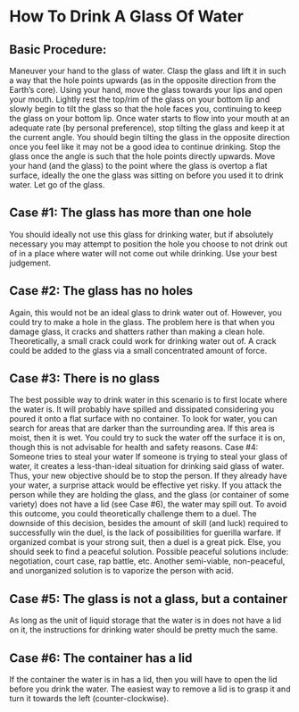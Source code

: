 # How To Drink A Glass Of Water

## Basic Procedure:
Maneuver your hand to the glass of water. Clasp the glass and lift it in such a way that the hole points upwards (as in the opposite direction from the Earth’s core). Using your hand, move the glass towards your lips and open your mouth. Lightly rest the top/rim of the glass on your bottom lip and slowly begin to tilt the glass so that the hole faces you, continuing to keep the glass on your bottom lip. Once water starts to flow into your mouth at an adequate rate (by personal preference), stop tilting the glass and keep it at the current angle. You should begin tilting the glass in the opposite direction once you feel like it may not be a good idea to continue drinking. Stop the glass once the angle is such that the hole points directly upwards. Move your hand (and the glass) to the point where the glass is overtop a flat surface, ideally the one the glass was sitting on before you used it to drink water. Let go of the glass.

## Case #1: The glass has more than one hole
You should ideally not use this glass for drinking water, but if absolutely necessary you may attempt to position the hole you choose to not drink out of in a place where water will not come out while drinking. Use your best judgement.

## Case #2: The glass has no holes
Again, this would not be an ideal glass to drink water out of. However, you could try to make a hole in the glass. The problem here is that when you damage glass, it cracks and shatters rather than making a clean hole. Theoretically, a small crack could work for drinking water out of. A crack could be added to the glass via a small concentrated amount of force.

## Case #3: There is no glass
The best possible way to drink water in this scenario is to first locate where the water is. It will probably have spilled and dissipated considering you poured it onto a flat surface with no container. To look for water, you can search for areas that are darker than the surrounding area. If this area is moist, then it is wet. You could try to suck the water off the surface it is on, though this is not advisable for health and safety reasons.
Case #4: Someone tries to steal your water
If someone is trying to steal your glass of water, it creates a less-than-ideal situation for drinking said glass of water. Thus, your new objective should be to stop the person. If they already have your water, a surprise attack would be effective yet risky. If you attack the person while they are holding the glass, and the glass (or container of some variety) does not have a lid (see Case #6), the water may spill out. To avoid this outcome, you could theoretically challenge them to a duel. The downside of this decision, besides the amount of skill (and luck) required to successfully win the duel, is the lack of possibilities for guerilla warfare. If organized combat is your strong suit, then a duel is a great pick. Else, you should seek to find a peaceful solution. Possible peaceful solutions include: negotiation, court case, rap battle, etc. Another semi-viable, non-peaceful, and unorganized solution is to vaporize the person with acid.

## Case #5: The glass is not a glass, but a container
As long as the unit of liquid storage that the water is in does not have a lid on it, the instructions for drinking water should be pretty much the same.

## Case #6: The container has a lid
If the container the water is in has a lid, then you will have to open the lid before you drink the water. The easiest way to remove a lid is to grasp it and turn it towards the left (counter-clockwise).
